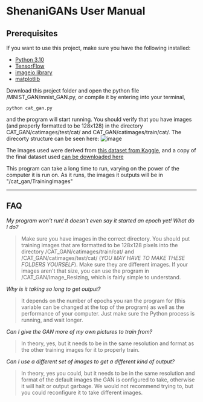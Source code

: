 # ShenaniGANs User Manual

## Prerequisites

If you want to use this project, make sure you have the following installed:

- [Python 3.10](https://www.python.org/downloads/)
- [TensorFlow](https://www.tensorflow.org/install)
- [imageio library](https://imageio.readthedocs.io/en/stable/getting_started/installation.html)
- [matplotlib](https://matplotlib.org/stable/users/getting_started/index.html#installation-quick-start)

Download this project folder and open the python file /MNIST_GAN/mnist_GAN.py, or compile it by entering into your terminal,

```
python cat_gan.py
```

and the program will start running. You should verify that you have images (and properly formatted to be 128x128) in the directory CAT_GAN/catimages/test/cat/ and CAT_GAN/catimages/train/cat/. The direcorty structure can be seen here: ![image](https://user-images.githubusercontent.com/38301800/163854998-f48b9547-802b-404e-9701-62f238f49bbe.png)

The images used were derived from [this dataset from Kaggle](https://www.kaggle.com/datasets/andrewmvd/animal-faces), and a copy of the final dataset used [can be downloaded here](https://drive.google.com/file/d/14gdn4IYF_e6sjUpqKFrYRyUs3lE6CzF2/view?usp=sharing)

This program can take a long time to run, varying on the power of the computer it is run on. As it runs, the images it outputs will be in "/cat_gan/TrainingImages"

---

## FAQ

_My program won't run! It doesn't even say it started an epoch yet! What do I do?_
> Make sure you have images in the correct directory. You should put training images that are formatted to be 128x128 pixels into the directory /CAT_GAN/catimages/train/cat/ and /CAT_GAN/catimages/test/cat/ (*YOU MAY HAVE TO MAKE THESE FOLDERS YOURSELF*). Make sure they are different images. If your images aren't that size, you can use the program in /CAT_GAN/Image_Resizing, which is fairly simple to understand. 

_Why is it taking so long to get output?_

> It depends on the number of epochs you ran the program for (this variable can be changed at the top of the program) as well as the performance of your computer. Just make sure the Python process is running, and wait longer.

_Can I give the GAN more of my own pictures to train from?_

> In theory, yes, but it needs to be in the same resolution and format as the other training images for it to properly train.

_Can I use a different set of images to get a different kind of output?_

> In theory, yes you could, but it needs to be in the same resolution and format of the default images the GAN is configured to take, otherwise it will halt or output garbage. We would not recommend trying to, but you could reconfigure it to take different images.
